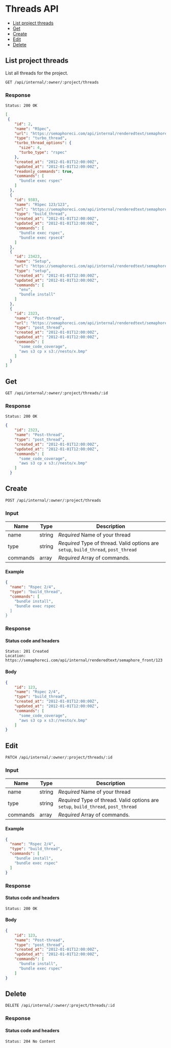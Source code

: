 
# Threads API

- [List project threads](#list-project-threads)
- [Get](#get)
- [Create](#create)
- [Edit](#edit)
- [Delete](#delete)

## List project threads

List all threads for the project.

```
GET /api/internal/:owner/:project/threads
```

### Response

`Status: 200 OK`

```json
[
 {
    "id": 2,
    "name": "RSpec",
    "url": "https://semaphoreci.com/api/internal/renderedtext/semaphore_front/threads/2",
    "type": "turbo_thread",
    "turbo_thread_options": {
      "size": 4,
      "turbo_type": "rspec"
    },
    "created_at": "2012-01-01T12:00:00Z",
    "updated_at": "2012-01-01T12:00:00Z",
    "readonly_commands": true,
    "commands": [
      "bundle exec rspec"
    ]
  },
  {
    "id": 9383,
    "name": "RSpec 123/123",
    "url": "https://semaphoreci.com/api/internal/renderedtext/semaphore_front/threads/9383",
    "type": "build_thread",
    "created_at": "2012-01-01T12:00:00Z",
    "updated_at": "2012-01-01T12:00:00Z",
    "commands": [
      "bundle exec rspec",
      "bundle exec rpsec4"
    ]
  },
  {
    "id": 23423,
    "name": "Setup",
    "url": "https://semaphoreci.com/api/internal/renderedtext/semaphore_front/threads/23423",
    "type": "setup",
    "created_at": "2012-01-01T12:00:00Z",
    "updated_at": "2012-01-01T12:00:00Z",
    "commands": [
      "env",
      "bundle install"
    ]
  },
  {
    "id": 2323,
    "name": "Post-thread",
    "url": "https://semaphoreci.com/api/internal/renderedtext/semaphore_front/threads/2323",
    "type": "post_thread",
    "created_at": "2012-01-01T12:00:00Z",
    "updated_at": "2012-01-01T12:00:00Z",
    "commands": [
      "some_code_coverage",
      "aws s3 cp x s3://nesto/x.bmp"
    ]
  }
]
```

## Get

```
GET /api/internal/:owner/:project/threads/:id
```
### Response

`Status: 200 OK`

```json
{
    "id": 2323,
    "name": "Post-thread",
    "type": "post_thread",
    "created_at": "2012-01-01T12:00:00Z",
    "updated_at": "2012-01-01T12:00:00Z",
    "commands": [
      "some_code_coverage",
      "aws s3 cp x s3://nesto/x.bmp"
    ]
  }
```

## Create

```
POST /api/internal/:owner/:project/threads
```

### Input

Name          | Type         | Description
------------- | -------------|--------------
name          | string       | _Required_ Name of your thread
type          | string       | _Required_ Type of thread. Valid options are `setup`, `build_thread`, `post_thread`
commands      | array        | _Required_ Array of commands.

#### Example

```json
{
  "name": "Rspec 2/4",
  "type": "build_thread",
  "commands": [
    "bundle install",
    "bundle exec rspec
  ]
}
```

### Response

#### Status code and headers

```
Status: 201 Created
Location: https://semaphoreci.com/api/internal/renderedtext/semaphore_front/123
```

#### Body
```json
{
    "id": 123,
    "name": "Rspec 2/4",
    "type": "build_thread",
    "created_at": "2012-01-01T12:00:00Z",
    "updated_at": "2012-01-01T12:00:00Z",
    "commands": [
      "some_code_coverage",
      "aws s3 cp x s3://nesto/x.bmp"
    ]
}
```

## Edit

```
PATCH /api/internal/:owner/:project/threads/:id
```

### Input

Name          | Type         | Description
------------- | -------------|--------------
name          | string       | _Required_ Name of your thread
type          | string       | _Required_ Type of thread. Valid options are `setup`, `build_thread`, `post_thread`
commands      | array        | _Required_ Array of commands.

#### Example

```json
{
  "name": "Rspec 2/4",
  "type": "build_thread",
  "commands": [
    "bundle install",
    "bundle exec rspec"
  ]
}
```

### Response

#### Status code and headers

```
Status: 200 OK
```

#### Body
```json
{
    "id": 123,
    "name": "Post-thread",
    "type": "post_thread",
    "created_at": "2012-01-01T12:00:00Z",
    "updated_at": "2012-01-01T12:00:00Z",
    "commands": [
      "bundle install",
      "bundle exec rspec"
    ]
}
```

## Delete

```
DELETE /api/internal/:owner/:project/threads/:id
```

### Response

#### Status code and headers

```
Status: 204 No Content
```
